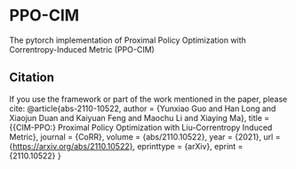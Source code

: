 # PPO-CIM
The pytorch implementation of Proximal Policy Optimization with Correntropy-Induced Metric (PPO-CIM)

## Citation
If you use the framework or part of the work mentioned in the paper, please cite:
@article{abs-2110-10522,
  author       = {Yunxiao Guo and
                  Han Long and
                  Xiaojun Duan and
                  Kaiyuan Feng and
                  Maochu Li and
                  Xiaying Ma},
  title        = {{CIM-PPO:} Proximal Policy Optimization with Liu-Correntropy Induced
                  Metric},
  journal      = {CoRR},
  volume       = {abs/2110.10522},
  year         = {2021},
  url          = {https://arxiv.org/abs/2110.10522},
  eprinttype    = {arXiv},
  eprint       = {2110.10522}
}
